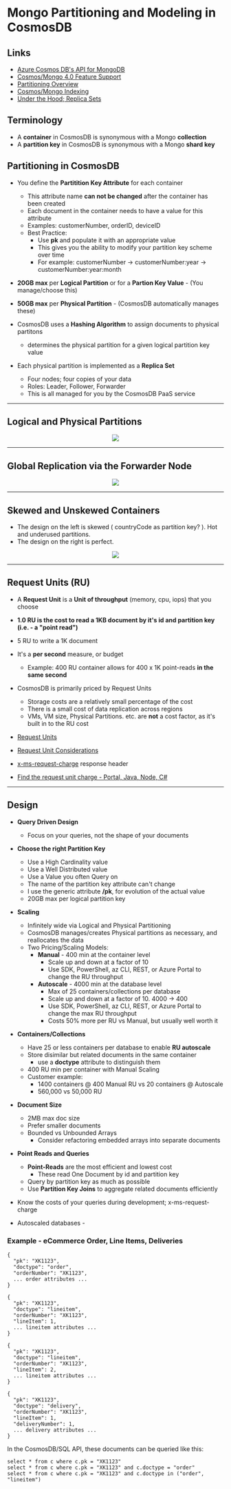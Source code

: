 # Mongo Partitioning and Modeling in CosmosDB

## Links

- [Azure Cosmos DB's API for MongoDB](https://docs.microsoft.com/en-us/azure/cosmos-db/mongodb-introduction)
- [Cosmos/Mongo 4.0 Feature Support](https://docs.microsoft.com/en-us/azure/cosmos-db/mongodb-feature-support-40)
- [Partitioning Overview](https://docs.microsoft.com/en-us/azure/cosmos-db/partitioning-overview)
- [Cosmos/Mongo Indexing](https://docs.microsoft.com/en-us/azure/cosmos-db/mongodb-indexing)
- [Under the Hood; Replica Sets](https://docs.microsoft.com/en-us/azure/cosmos-db/global-dist-under-the-hood)

## Terminology

- A **container** in CosmosDB is synonymous with a Mongo **collection**
- A **partition key** in CosmosDB is synonymous with a Mongo **shard key**

## Partitioning in CosmosDB

- You define the **Partitition Key Attribute** for each container
  - This attribute name **can not be changed** after the container has been created
  - Each document in the container needs to have a value for this attribute
  - Examples: customerNumber, orderID, deviceID
  - Best Practice:
    - Use **pk** and populate it with an appropriate value
    - This gives you the ability to modify your partition key scheme over time
    - For example: customerNumber -> customerNumber:year -> customerNumber:year:month

- **20GB max** per **Logical Partition** or for a **Partion Key Value** - (You manage/choose this)
- **50GB max** per **Physical Partition** - (CosmosDB automatically manages these)

- CosmosDB uses a **Hashing Algorithm** to assign documents to physical partitons
  - determines the physical partition for a given logical partition key value

- Each physical partition is implemented as a **Replica Set**
  - Four nodes; four copies of your data
  - Roles: Leader, Follower, Forwarder
  - This is all managed for you by the CosmosDB PaaS service

---

## Logical and Physical Partitions

<p align="center"><img src="img/resource-partition.png"></p>

---

## Global Replication via the Forwarder Node

<p align="center"><img src="img/cosmosdb-logical-and-physical-partitions.png"></p>

---

## Skewed and Unskewed Containers

- The design on the left is skewed ( countryCode as partition key? ).  Hot and underused partitions.
- The design on the right is perfect.

<p align="center"><img src="img/cosmosdbpartitions.jpg"></p>

---

## Request Units (RU)

- A **Request Unit** is a **Unit of throughput** (memory, cpu, iops) that you choose
- **1.0 RU is the cost to read a 1KB document by it's id and partition key (i.e. - a "point read")**
- 5 RU to write a 1K document

- It's a **per second** measure, or budget
  - Example: 400 RU container allows for 400 x 1K point-reads **in the same second**

- CosmosDB is primarily priced by Request Units
  - Storage costs are a relatively small percentage of the cost
  - There is a small cost of data replication across regions
  - VMs, VM size, Physical Partitions. etc. are **not** a cost factor, as it's built in to the RU cost

- [Request Units](https://docs.microsoft.com/en-us/azure/cosmos-db/request-units)
- [Request Unit Considerations](https://docs.microsoft.com/en-us/azure/cosmos-db/request-units#request-unit-considerations)
- [x-ms-request-charge](https://docs.microsoft.com/en-us/rest/api/cosmos-db/common-cosmosdb-rest-response-headers) response header

- [Find the request unit charge - Portal, Java, Node, C#](https://docs.microsoft.com/en-us/azure/cosmos-db/find-request-unit-charge-mongodb)

---

## Design

- **Query Driven Design**
  - Focus on your queries, not the shape of your documents

- **Choose the right Partition Key**
  - Use a High Cardinality value
  - Use a Well Distributed value
  - Use a Value you often Query on
  - The name of the partition key attribute can't change
  - I use the generic attribute **/pk**, for evolution of the actual value
  - 20GB max per logical partition key

- **Scaling**
  - Infinitely wide via Logical and Physical Partitioning
  - CosmosDB manages/creates Physical partitions as necessary, and reallocates the data
  - Two Pricing/Scaling Models:
    - **Manual** - 400 min at the container level
      - Scale up and down at a factor of 10
      - Use SDK, PowerShell, az CLI, REST, or Azure Portal to change the RU throughput 
    - **Autoscale** - 4000 min at the database level
      - Max of 25 containers/collections per database
      - Scale up and down at a factor of 10.  4000 -> 400
      - Use SDK, PowerShell, az CLI, REST, or Azure Portal to change the max RU throughput 
      - Costs 50% more per RU vs Manual, but usually well worth it

- **Containers/Collections**
  - Have 25 or less containers per database to enable **RU autoscale**
  - Store disimilar but related documents in the same container
    - use a **doctype** attribute to distinguish them
  - 400 RU min per container with Manual Scaling
  - Customer example:
    - 1400 containers @ 400 Manual RU vs 20 containers @ Autoscale
    - 560,000 vs 50,000 RU

- **Document Size**
  - 2MB max doc size
  - Prefer smaller documents
  - Bounded vs Unbounded Arrays
    - Consider refactoring embedded arrays into separate documents

- **Point Reads and Queries**
  - **Point-Reads** are the most efficient and lowest cost
    - These read One Document by id and partition key
  - Query by partition key as much as possible
  - Use **Partition Key Joins** to aggregate related documents efficiently
- Know the costs of your queries during development; x-ms-request-charge
- Autoscaled databases - 

### Example - eCommerce Order, Line Items, Deliveries

```
{
  "pk": "XK1123",
  "doctype": "order",
  "orderNumber": "XK1123",
  ... order attributes ...
}

{
  "pk": "XK1123",
  "doctype": "lineitem",
  "orderNumber": "XK1123",
  "lineItem": 1,
  ... lineitem attributes ...
}

{
  "pk": "XK1123",
  "doctype": "lineitem",
  "orderNumber": "XK1123",
  "lineItem": 2,
  ... lineitem attributes ...
}

{
  "pk": "XK1123",
  "doctype": "delivery",
  "orderNumber": "XK1123",
  "lineItem": 1,
  "deliveryNumber": 1,
  ... delivery attributes ...
}
```

In the CosmosDB/SQL API, these documents can be queried like this:

```
select * from c where c.pk = "XK1123"
select * from c where c.pk = "XK1123" and c.doctype = "order"
select * from c where c.pk = "XK1123" and c.doctype in ("order", "lineitem")
```
